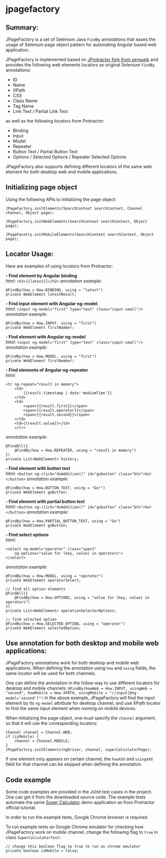 # jpagefactory

## Summary:

JPageFactory is a set of Selenium Java `FindBy` annotations that eases the usage of Selenium page object pattern for automating Angular based web application. 

JPageFactory is implemented based on [JProtractor fork from sergueik](https://github.com/sergueik/jProtractor) and provides the following web elements locators as original Selenium `FindBy` annotations:
* ID
* Name
* XPath
* CSS
* Class Name
* Tag Name
* Link Text / Partial Link Text
   
as well as the following locators from Protractor:
* Binding
* Input
* Model
* Repeater
* Button Text / Partial Button Text
* Options / Selected Options / Repeater Selected Options

JPageFactory also supports defining different locators of the same web element for both desktop web and mobile applications.

## Initializing page object
Using the following APIs to initializing the page object:
```
JPageFactory.initElements(SearchContext searchContext, Channel channel, Object page);

JPageFactory.initWebElements(SearchContext searchContext, Object page);

JPageFacotry.initMobileElements(SearchContext searchContext, Object page);
```
 
## Locator Usage:
Here are examples of using locators from Protractor:

**- Find element by Angular binding**  
_html_: `<h2>{{latest}}</h2>`
_annotation example_: 
```
@FindBy(how = How.BINDING, using = "latest")
private WebElement latestResult;
```

**- Find input element with Angular ng-model**  
_html_: `<input ng-model="first" type="text" class="input-small"/>`
_annotation example_: 
```
@FindBy(how = How.INPUT, using = "first")
private WebElement firstNumber;
```  

**- Find element with Angular ng-model**  
_html_: `<input ng-model="first" type="text" class="input-small"/>`
_annotation example_: 
```
@FindBy(how = How.MODEL, using = "first")
private WebElement firstNumber;
```

**- Find elements of Angular ng-repeater**  
_html_: 
```
<tr ng-repeat="result in memory">
    <td>
        {{result.timestamp | date:'mediumTime'}}
    </td>
    <td>
        <span>{{result.first}}</span>
        <span>{{result.operator}}</span>
        <span>{{result.second}}</span>
    </td>
    <td>{{result.value}}</td>
    </tr>
```
_annotation example_:
```
@FindAll({
    @FindBy(how = How.REPEATER, using = "result in memory")
})
private List<WebElement> history;
```

**- Find element with button text**  
_html_: `<button ng-click="doAddition()" id="gobutton" class="btn">Go!</button>`
_annotation example_: 
```
@FindBy(how = How.BUTTON_TEXT, using = "Go!")
private WebElement goButton;
```

**- Find element with partial button text**  
_html_: `<button ng-click="doAddition()" id="gobutton" class="btn">Go!</button>`
_annotation example_: 
```
@FindBy(how = How.PARTIAL_BUTTON_TEXT, using = "Go")
private WebElement goButton;
```

**- Find select options**  
_html_: 
```
<select ng-model="operator" class="span1"
    ng-options="value for (key, value) in operators">
</select>
```
_annotation example_:
```
@FindBy(how = How.MODEL, using = "operator")
private WebElement operatorSelect;

// find all option elements
@FindAll({
    @FindBy(how = How.OPTIONS, using = "value for (key, value) in operators")
})
private List<WebElement> operationSelectorOptions;

// find selected option
@FindBy(how = How.SELECTED_OPTION, using = "operator")
private WebElement selectedOption;

```

## Use annotation for both desktop and mobile web applications:

JPageFactory annotations work for both desktop and mobile web applications.
When defining the annotation using `how` and `using` fields, the same locator will be used for both channels.  

One can define the annotation in the follow way to use different locators for desktop and mobile channels:
`@FindBy(howWeb = How.INPUT, usingWeb = "second", howMobile = How.XPATH, usingMobile = "//input[@ng-model='second']")`
In the above example, JPageFactory will find the input element by its `ng-model` attribute for desktop channel, and use XPath locator to find the same input element when running on mobile devices.

When initializing the page object, one must specify the `channel` argument, so that it will use the corresponding locators:
```
Channel channel = Channel.WEB;
if (isMobile) {
    channel = Channel.MOBILE;
}
JPageFactory.initElements(ngDriver, channel, superCalculatorPage);
```

If one element only appears on certain channel, the `howXXX` and `usingXXX` field for that channel can be skipped when defining the annotation.

## Code example

Some code examples are provided in the JUnit test cases in the project. One can get it from the downloaded source code.
The example tests automate the same [Super Calculator](http://juliemr.github.io/protractor-demo/) demo application as from Protractor official tutorial.

In order to run the example tests, Google Chrome browser is required.

To run example tests on Google Chrome emulator for checking how JPageFactory work on mobile channel, change the following flag to `true` in class `SuperCalculatorTest`:
```
// change this boolean flag to true to run on chrome emulator
private boolean isMobile = false;
```

